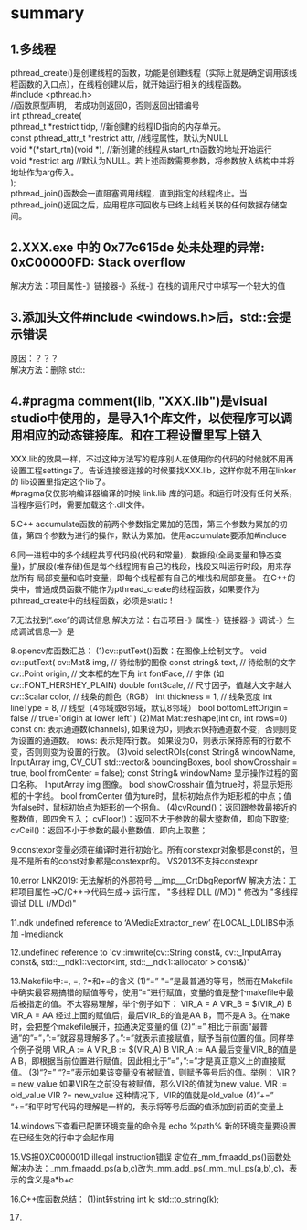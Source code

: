# summary
## 1.多线程
  pthread_create()是创建线程的函数，功能是创建线程（实际上就是确定调用该线程函数的入口点），在线程创建以后，就开始运行相关的线程函数。  
  #include <pthread.h>  
  //函数原型声明,　若成功则返回0，否则返回出错编号  
  int pthread_create(  
                 pthread_t *restrict tidp,   //新创建的线程ID指向的内存单元。  
                 const pthread_attr_t *restrict attr,  //线程属性，默认为NULL  
                 void *(*start_rtn)(void *), //新创建的线程从start_rtn函数的地址开始运行  
                 void *restrict arg //默认为NULL。若上述函数需要参数，将参数放入结构中并将地址作为arg传入。  
                  );  
  pthread_join()函数会一直阻塞调用线程，直到指定的线程终止。当pthread_join()返回之后，应用程序可回收与已终止线程关联的任何数据存储空间。 
  
## 2.XXX.exe 中的 0x77c615de 处未处理的异常: 0xC00000FD: Stack overflow
  
  解决方法：项目属性-》链接器-》系统-》在栈的调用尺寸中填写一个较大的值
  
## 3.添加头文件#include <windows.h>后，std::会提示错误
  
  原因：？？？  
  解决方法：删除 std::  

## 4.#pragma comment(lib, "XXX.lib")是visual studio中使用的，是导入1个库文件，以使程序可以调用相应的动态链接库。和在工程设置里写上链入
  XXX.lib的效果一样，不过这种方法写的程序别人在使用你的代码的时候就不用再设置工程settings了。告诉连接器连接的时候要找XXX.lib，这样你就不用在linker的     lib设置里指定这个lib了。  
  #pragma仅仅影响编译器编译的时候 link.lib 库的问题。和运行时没有任何关系，当程序运行时，需要加载这个.dll文件。  
  	
5.C++ accumulate函数的前两个参数指定累加的范围，第三个参数为累加的初值，第四个参数为进行的操作，默认为累加。使用accumulate要添加#include<numeric>

6.同一进程中的多个线程共享代码段(代码和常量)，数据段(全局变量和静态变量)，扩展段(堆存储)但是每个线程拥有自己的栈段，栈段又叫运行时段，用来存放所有
  局部变量和临时变量，即每个线程都有自己的堆栈和局部变量。
  在C++的类中，普通成员函数不能作为pthread_create的线程函数，如果要作为pthread_create中的线程函数，必须是static !
  
7.无法找到“.exe”的调试信息
  解决方法：右击项目-》属性-》链接器-》调试-》生成调试信息—》是
  
8.opencv库函数汇总：
  (1)cv::putText()函数：在图像上绘制文字。
     void cv::putText(
		  cv::Mat& img, // 待绘制的图像
		  const string& text, // 待绘制的文字
		  cv::Point origin, // 文本框的左下角
		  int fontFace, // 字体 (如cv::FONT_HERSHEY_PLAIN)
		  double fontScale, // 尺寸因子，值越大文字越大
		  cv::Scalar color, // 线条的颜色（RGB）
		  int thickness = 1, // 线条宽度
		  int lineType = 8, // 线型（4邻域或8邻域，默认8邻域）
		  bool bottomLeftOrigin = false // true='origin at lower left'
	 )
  (2)Mat Mat::reshape(int cn, int rows=0) const
     cn: 表示通道数(channels), 如果设为0，则表示保持通道数不变，否则则变为设置的通道数。
	 rows: 表示矩阵行数。 如果设为0，则表示保持原有的行数不变，否则则变为设置的行数。
  (3)void selectROIs(const String& windowName, InputArray img,
                             CV_OUT std::vector<Rect>& boundingBoxes, bool showCrosshair = true, bool fromCenter = false);
	const String& windowName 显示操作过程的窗口名称。
	InputArray img 图像。
	bool showCrosshair 值为true时，将显示矩形框的十字线。
	bool fromCenter 值为ture时，鼠标初始点作为矩形框的中点；值为false时，鼠标初始点为矩形的一个拐角。
  (4)cvRound()：返回跟参数最接近的整数值，即四舍五入；
     cvFloor()：返回不大于参数的最大整数值，即向下取整;
     cvCeil()：返回不小于参数的最小整数值，即向上取整；
  
9.constexpr变量必须在编译时进行初始化。所有constexpr对象都是const的，但是不是所有的const对象都是constexpr的。 VS2013不支持constexpr
 
10.error LNK2019: 无法解析的外部符号 __imp___CrtDbgReportW
   解决方法：工程项目属性->C/C++->代码生成-> 运行库， "多线程 DLL (/MD) " 修改为 "多线程调试 DLL (/MDd)"

11.ndk undefined reference to ‘AMediaExtractor_new’
  在LOCAL_LDLIBS中添加  -lmediandk

12.undefined reference to 'cv::imwrite(cv::String const&, cv::_InputArray const&, std::__ndk1::vector<int, std::__ndk1::allocator<int> > const&)'

13.Makefile中:=, =, ?=和+=的含义
  (1)“=”
     "=”是最普通的等号，然而在Makefile中确实最容易搞错的赋值等号，使用”=”进行赋值，变量的值是整个makefile中最后被指定的值。不太容易理解，举个例子如下：
     VIR_A = A
     VIR_B = $(VIR_A) B
     VIR_A = AA
     经过上面的赋值后，最后VIR_B的值是AA B，而不是A B。在make时，会把整个makefile展开，拉通决定变量的值
  (2)“:=”
     相比于前面“最普通”的”=”，”:=”就容易理解多了。”:=”就表示直接赋值，赋予当前位置的值。同样举个例子说明
     VIR_A := A
     VIR_B := $(VIR_A) B
     VIR_A := AA
     最后变量VIR_B的值是A B，即根据当前位置进行赋值。因此相比于”=”，”:=”才是真正意义上的直接赋值。
  (3)“?=”
     “?=”表示如果该变量没有被赋值，则赋予等号后的值。举例：
     VIR ?= new_value
     如果VIR在之前没有被赋值，那么VIR的值就为new_value.
     VIR := old_value
     VIR ?= new_value
     这种情况下，VIR的值就是old_value
  (4)”+=”
     “+=”和平时写代码的理解是一样的，表示将等号后面的值添加到前面的变量上

14.windows下查看已配置环境变量的命令是  echo %path%
   新的环境变量要设置在已经生效的行中才会起作用
   
15.VS报0XC000001D illegal instruction错误  定位在_mm_fmaadd_ps()函数处
   解决办法：_mm_fmaadd_ps(a,b,c)改为_mm_add_ps(_mm_mul_ps(a,b),c)，表示的含义是a*b+c
   
16.C++库函数总结：
   (1)int转string   int k; std::to_string(k);

17.
   

	
